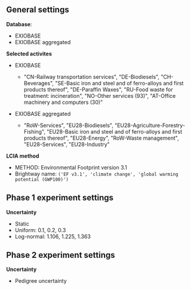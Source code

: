 ## General settings
**Database**:
- EXIOBASE
- EXIOBASE aggregated

**Selected activites**
- EXIOBASE
    - "CN-Railway transportation services", "DE-Biodiesels", "CH-Beverages", "SE-Basic iron and steel and of ferro-alloys and first products thereof", "DE-Paraffin Waxes", "RU-Food waste for treatment: incineration", "NO-Other services (93)", "AT-Office machinery and computers (30)"

- EXIOBASE aggregated
    - "RoW-Services", "EU28-Biodiesels", "EU28-Agriculture-Forestry-Fishing", "EU28-Basic iron and steel and of ferro-alloys and first products thereof", "EU28-Energy", "RoW-Waste management", "EU28-Services", "EU28-Industry"

**LCIA method**
- METHOD: Environmental Footprint version 3.1
- Brightway name: `('EF v3.1', 'climate change', 'global warming potential (GWP100)')`

## Phase 1 experiment settings
**Uncertainty**
- Static
- Uniform: 0.1, 0.2, 0.3
- Log-normal: 1.106, 1.225, 1.363


## Phase 2 experiment settings
**Uncertainty**
- Pedigree uncertainty

